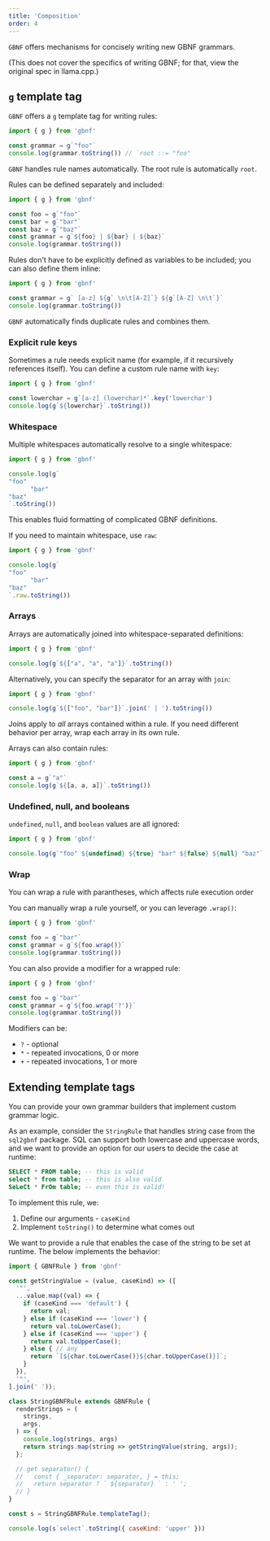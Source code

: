 ```yaml
---
title: 'Composition'
order: 4
---
```


`GBNF` offers mechanisms for concisely writing new GBNF grammars.

(This does not cover the specifics of writing GBNF; for that, view the original spec in llama.cpp.)

## `g` template tag

`GBNF` offers a `g` template tag for writing rules:

```javascript
import { g } from 'gbnf'

const grammar = g`"foo"`
console.log(grammar.toString()) // `root ::= "foo"
```

`GBNF` handles rule names automatically. The root rule is automatically `root`.

Rules can be defined separately and included:

```javascript
import { g } from 'gbnf'

const foo = g`"foo"`
const bar = g`"bar"`
const baz = g`"baz"`
const grammar = g`${foo} | ${bar} | ${baz}`
console.log(grammar.toString())
```

Rules don't have to be explicitly defined as variables to be included; you can also define them inline:

```javascript
import { g } from 'gbnf'

const grammar = g` [a-z] ${g` \n\t[A-Z]`} ${g`[A-Z] \n\t`}`
console.log(grammar.toString())
```

`GBNF` automatically finds duplicate rules and combines them.

### Explicit rule keys

Sometimes a rule needs explicit name (for example, if it recursively references itself). You can define a custom rule name with `key`:

```javascript
import { g } from 'gbnf'

const lowerchar = g`[a-z] (lowerchar)*`.key('lowerchar')
console.log(g`${lowerchar}`.toString())
```



### Whitespace

Multiple whitespaces automatically resolve to a single whitespace:

```javascript
import { g } from 'gbnf'

console.log(g`
"foo"
      "bar"
"baz"
`.toString())
```

This enables fluid formatting of complicated GBNF definitions.

If you need to maintain whitespace, use `raw`:

```javascript
import { g } from 'gbnf'

console.log(g`
"foo"
      "bar"
"baz"
`.raw.toString())
```

### Arrays

Arrays are automatically joined into whitespace-separated definitions:

```javascript
import { g } from 'gbnf'

console.log(g`${["a", "a", "a"]}`.toString())
```

Alternatively, you can specify the separator for an array with `join`:

```javascript
import { g } from 'gbnf'

console.log(g`${["foo", "bar"]}`.join(' | ').toString())
```

Joins apply to _all_ arrays contained within a rule. If you need different behavior per array, wrap each array in its own rule.

Arrays can also contain rules:

```javascript
import { g } from 'gbnf'

const a = g`"a"`
console.log(g`${[a, a, a]}`.toString())
```


### Undefined, null, and booleans

`undefined`, `null`, and `boolean` values are all ignored:

```javascript
import { g } from 'gbnf'

console.log(g`"foo" ${undefined} ${true} "bar" ${false} ${null} "baz"`.toString())
```

### Wrap

You can wrap a rule with parantheses, which affects rule execution order

You can manually wrap a rule yourself, or you can leverage `.wrap()`:

```javascript
import { g } from 'gbnf'

const foo = g`"bar"`
const grammar = g`${foo.wrap()}`
console.log(grammar.toString())
```

You can also provide a modifier for a wrapped rule:

```javascript
import { g } from 'gbnf'

const foo = g`"bar"`
const grammar = g`${foo.wrap('?')}`
console.log(grammar.toString())
```

Modifiers can be:

- `?` - optional
- `*` - repeated invocations, 0 or more
- `+` - repeated invocations, 1 or more

## Extending template tags

You can provide your own grammar builders that implement custom grammar logic.

As an example, consider the `StringRule` that handles string case from the `sql2gbnf` package. SQL can support both lowercase and uppercase words, and we want to provide an option for our users to decide the case at runtime:

```sql
SELECT * FROM table; -- this is valid
select * from table; -- this is also valid
SeLeCt * FrOm table; -- even this is valid!
```

To implement this rule, we:

1. Define our arguments - `caseKind`
2. Implement `toString()` to determine what comes out

We want to provide a rule that enables the case of the string to be set at runtime. The below implements the behavior:

```javascript
import { GBNFRule } from 'gbnf'

const getStringValue = (value, caseKind) => ([
  '"',
  ...value.map((val) => {
    if (caseKind === 'default') {
      return val;
    } else if (caseKind === 'lower') {
      return val.toLowerCase();
    } else if (caseKind === 'upper') {
      return val.toUpperCase();
    } else { // any
      return `[${char.toLowerCase()}${char.toUpperCase()}]`;
    }
  }),
  '"',
].join(' '));

class StringGBNFRule extends GBNFRule {
  renderStrings = (
    strings,
    args,
  ) => {
    console.log(strings, args)
    return strings.map(string => getStringValue(string, args));
  };

  // get separator() {
  //   const { _separator: separator, } = this;
  //   return separator ? ` ${separator} ` : ' ';
  // }
}

const s = StringGBNFRule.templateTag();

console.log(s`select`.toString({ caseKind: 'upper' }))
```
